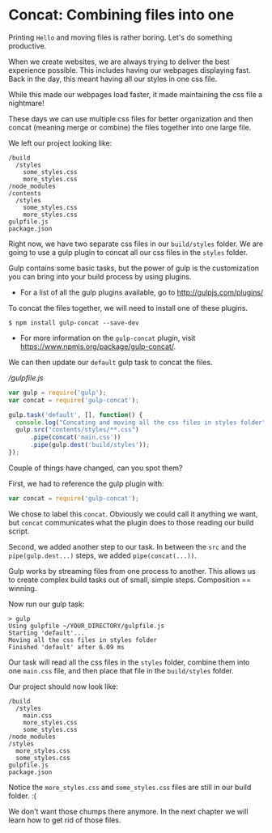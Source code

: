 # Concat: Combining files into one

Printing `Hello` and moving files is rather boring. Let's do something productive.

When we create websites, we are always trying to deliver the best experience possible. This includes having our webpages displaying fast. Back in the day, this meant having all our styles in one css file.

While this made our webpages load faster, it made maintaining the css file a nightmare!

These days we can use multiple css files for better organization and then concat (meaning merge or combine) the files together into one large file.

We left our project looking like:

```
/build
  /styles
    some_styles.css
    more_styles.css
/node_modules
/contents
  /styles
    some_styles.css
    more_styles.css
gulpfile.js
package.json
```

Right now, we have two separate css files in our `build/styles` folder. We are going to use a gulp plugin to concat all our css files in the `styles` folder.

Gulp contains some basic tasks, but the power of gulp is the customization you can bring into your build process by using plugins.
* For a list of all the gulp plugins available, go to http://gulpjs.com/plugins/

To concat the files together, we will need to install one of these plugins.
```
$ npm install gulp-concat --save-dev
```
* For more information on the `gulp-concat` plugin, visit https://www.npmjs.org/package/gulp-concat/.

We can then update our `default` gulp task to concat the files.

*/gulpfile.js*
```javascript
var gulp = require('gulp');
var concat = require('gulp-concat');

gulp.task('default', [], function() {
  console.log("Concating and moving all the css files in styles folder");
  gulp.src("contents/styles/**.css")
      .pipe(concat('main.css'))
      .pipe(gulp.dest('build/styles'));
});
```

Couple of things have changed, can you spot them?

First, we had to reference the gulp plugin with:
```javascript
var concat = require('gulp-concat');
```

We chose to label this `concat`. Obviously we could call it anything we want, but `concat` communicates what the plugin does to those reading our build script.

Second, we added another step to our task. In between the `src` and the `pipe(gulp.dest...)` steps, we added `pipe(concat(...))`.

Gulp works by streaming files from one process to another. This allows us to create complex build tasks out of small, simple steps. Composition == winning.

Now run our gulp task:

```
> gulp
Using gulpfile ~/YOUR_DIRECTORY/gulpfile.js
Starting 'default'...
Moving all the css files in styles folder
Finished 'default' after 6.09 ms
```

Our task will read all the css files in the `styles` folder, combine them into one `main.css` file, and then place that file in the `build/styles` folder.

Our project should now look like:

```
/build
  /styles
    main.css
    more_styles.css
    some_styles.css
/node_modules
/styles
  more_styles.css
  some_styles.css
gulpfile.js
package.json
```

Notice the `more_styles.css` and `some_styles.css` files are still in our build folder. :(

We don't want those chumps there anymore. In the next chapter we will learn how to get rid of those files.
